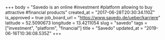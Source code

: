 +++
body = "Savedo is an online #investment #platform allowing to buy attractive #financial products"
created_at = "2017-06-28T20:30:34.110Z"
is_approved = true
job_board_url = "https://www.savedo.de/ueber/karriere"
latitude = 52.5090673
longitude = 13.4211054
slug = "savedo"
tags = ["investment", "platform", "financial"]
title = "Savedo"
updated_at = "2019-06-16T10:36:08.535Z"
+++
